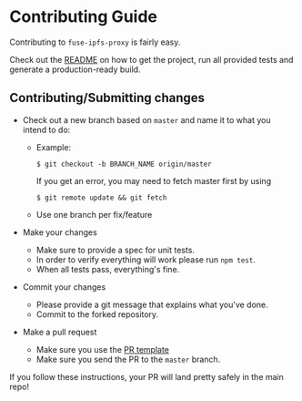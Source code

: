 # Contributing Guide

Contributing to `fuse-ipfs-proxy` is fairly easy.

Check out the [README](https://github.com/ColuLocalNetwork/fuse-ipfs-proxy/blob/master/README.md) on how to get the project, run all provided tests and generate a production-ready build.

## Contributing/Submitting changes

- Check out a new branch based on <code>master</code> and name it to what you intend to do:
  - Example:
    ````
    $ git checkout -b BRANCH_NAME origin/master
    ````

    If you get an error, you may need to fetch master first by using
    ````
    $ git remote update && git fetch
    ````

  - Use one branch per fix/feature

- Make your changes
  - Make sure to provide a spec for unit tests.
  - In order to verify everything will work please run `npm test`.
  - When all tests pass, everything's fine.
- Commit your changes
  - Please provide a git message that explains what you've done.
  - Commit to the forked repository.
- Make a pull request
  - Make sure you use the [PR template](https://github.com/ColuLocalNetwork/fuse-ipfs-proxy/blob/master/.github/PULL_REQUEST_TEMPLATE.md)
  - Make sure you send the PR to the <code>master</code> branch.

If you follow these instructions, your PR will land pretty safely in the main repo!